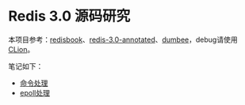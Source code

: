 Redis 3.0 源码研究
============================
本项目参考：[redisbook](http://origin.redisbook.com)、[redis-3.0-annotated](https://github.com/huangz1990/redis-3.0-annotated)、[dumbee](http://dumbee.net/archives/114)，debug请使用[CLion](https://www.jetbrains.com/clion/)。

笔记如下：

- [命令处理](https://github.com/LiangZiGe/redis/blob/master/pages/命令处理.md)
- [epoll处理](https://github.com/LiangZiGe/redis/blob/master/pages/epoll处理.md)